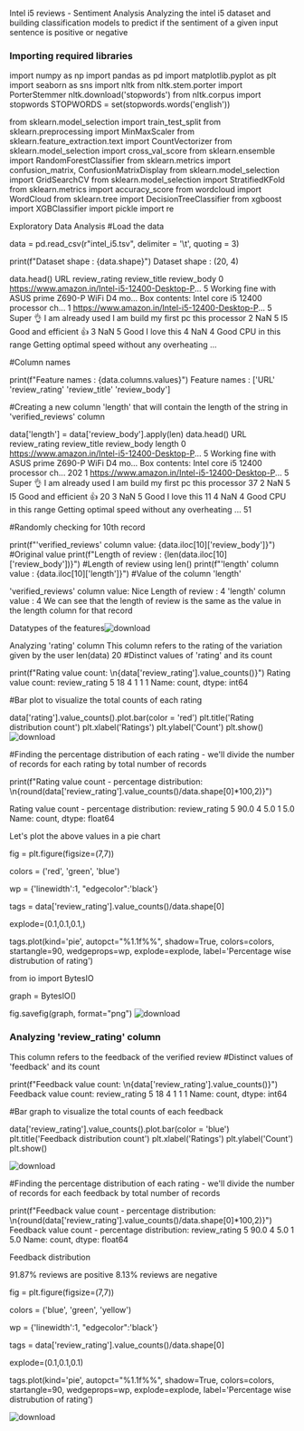 Intel i5 reviews - Sentiment Analysis
Analyzing the intel i5 dataset and building classification models to predict if the sentiment of a given input sentence is positive or negative
### Importing required libraries
import numpy as np
import pandas as pd
import matplotlib.pyplot as plt
import seaborn as sns
import nltk
from nltk.stem.porter import PorterStemmer
nltk.download('stopwords')
from nltk.corpus import stopwords
STOPWORDS = set(stopwords.words('english'))

from sklearn.model_selection import train_test_split
from sklearn.preprocessing import MinMaxScaler
from sklearn.feature_extraction.text import CountVectorizer
from sklearn.model_selection import cross_val_score
from sklearn.ensemble import RandomForestClassifier
from sklearn.metrics import confusion_matrix, ConfusionMatrixDisplay
from sklearn.model_selection import GridSearchCV
from sklearn.model_selection import StratifiedKFold
from sklearn.metrics import accuracy_score
from wordcloud import WordCloud
from sklearn.tree import DecisionTreeClassifier
from xgboost import XGBClassifier
import pickle
import re

Exploratory Data Analysis
#Load the data

data = pd.read_csv(r"intel_i5.tsv", delimiter = '\t', quoting = 3)

print(f"Dataset shape : {data.shape}")
Dataset shape : (20, 4)

data.head()
URL	review_rating	review_title	review_body
0	https://www.amazon.in/Intel-i5-12400-Desktop-P...	5	Working fine with ASUS prime Z690-P WiFi D4 mo...	Box contents: Intel core i5 12400 processor ch...
1	https://www.amazon.in/Intel-i5-12400-Desktop-P...	5	Super 👌 I am already used	I am build my first pc this processor
2	NaN	5	I5	Good and efficient 👍
3	NaN	5	Good	I love this
4	NaN	4	Good CPU in this range	Getting optimal speed without any overheating ...


#Column names

print(f"Feature names : {data.columns.values}")
Feature names : ['URL' 'review_rating' 'review_title' 'review_body']

#Creating a new column 'length' that will contain the length of the string in 'verified_reviews' column

data['length'] = data['review_body'].apply(len)
data.head()
	URL	review_rating	review_title	review_body	length
0	https://www.amazon.in/Intel-i5-12400-Desktop-P...	5	Working fine with ASUS prime Z690-P WiFi D4 mo...	Box contents: Intel core i5 12400 processor ch...	202
1	https://www.amazon.in/Intel-i5-12400-Desktop-P...	5	Super 👌 I am already used	I am build my first pc this processor	37
2	NaN	5	I5	Good and efficient 👍	20
3	NaN	5	Good	I love this	11
4	NaN	4	Good CPU in this range	Getting optimal speed without any overheating ...	51

#Randomly checking for 10th record

print(f"'verified_reviews' column value: {data.iloc[10]['review_body']}") #Original value
print(f"Length of review : {len(data.iloc[10]['review_body'])}") #Length of review using len()
print(f"'length' column value : {data.iloc[10]['length']}") #Value of the column 'length'

'verified_reviews' column value: Nice
Length of review : 4
'length' column value : 4
We can see that the length of review is the same as the value in the length column for that record

Datatypes of the features![download](https://github.com/user-attachments/assets/b682d6af-e1ea-4186-b7a5-9cabc2934bda)



Analyzing 'rating' column
This column refers to the rating of the variation given by the user
len(data)
20
#Distinct values of 'rating' and its count  

print(f"Rating value count: \n{data['review_rating'].value_counts()}")
Rating value count: 
review_rating
5    18
4     1
1     1
Name: count, dtype: int64

#Bar plot to visualize the total counts of each rating

data['rating'].value_counts().plot.bar(color = 'red')
plt.title('Rating distribution count')
plt.xlabel('Ratings')
plt.ylabel('Count')
plt.show()
![download](https://github.com/user-attachments/assets/e72582c5-9994-46a0-bd71-bbafd5e421ca)

#Finding the percentage distribution of each rating - we'll divide the number of records for each rating by total number of records

print(f"Rating value count - percentage distribution: \n{round(data['review_rating'].value_counts()/data.shape[0]*100,2)}")

Rating value count - percentage distribution: 
review_rating
5    90.0
4     5.0
1     5.0
Name: count, dtype: float64

Let's plot the above values in a pie chart

fig = plt.figure(figsize=(7,7))

colors = ('red', 'green', 'blue')

wp = {'linewidth':1, "edgecolor":'black'}

tags = data['review_rating'].value_counts()/data.shape[0]

explode=(0.1,0.1,0.1,)

tags.plot(kind='pie', autopct="%1.1f%%", shadow=True, colors=colors, startangle=90, wedgeprops=wp, explode=explode, label='Percentage wise distrubution of rating')

from io import  BytesIO

graph = BytesIO()

fig.savefig(graph, format="png")
![download](https://github.com/user-attachments/assets/0bb5f61c-a6b8-4943-8c86-2bcb7ca9c17f)

### Analyzing 'review_rating' column

This column refers to the feedback of the verified review
#Distinct values of 'feedback' and its count 

print(f"Feedback value count: \n{data['review_rating'].value_counts()}")
Feedback value count: 
review_rating
5    18
4     1
1     1
Name: count, dtype: int64

#Bar graph to visualize the total counts of each feedback

data['review_rating'].value_counts().plot.bar(color = 'blue')
plt.title('Feedback distribution count')
plt.xlabel('Ratings')
plt.ylabel('Count')
plt.show()

![download](https://github.com/user-attachments/assets/b897492f-d567-4b68-9008-dbc14514c766)




#Finding the percentage distribution of each rating - we'll divide the number of records for each feedback by total number of records

print(f"Feedback value count - percentage distribution: \n{round(data['review_rating'].value_counts()/data.shape[0]*100,2)}")
Feedback value count - percentage distribution: 
review_rating
5    90.0
4     5.0
1     5.0
Name: count, dtype: float64

Feedback distribution

91.87% reviews are positive
8.13% reviews are negative

fig = plt.figure(figsize=(7,7))

colors = ('blue', 'green', 'yellow')

wp = {'linewidth':1, "edgecolor":'black'}

tags = data['review_rating'].value_counts()/data.shape[0]

explode=(0.1,0.1,0.1)

tags.plot(kind='pie', autopct="%1.1f%%", shadow=True, colors=colors, startangle=90, wedgeprops=wp, explode=explode, label='Percentage wise distrubution of rating')


![download](https://github.com/user-attachments/assets/23f43a5a-c229-4f3a-a471-bda34fbcefbf)

